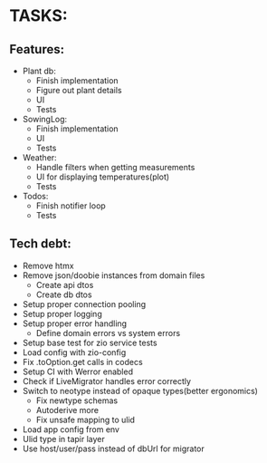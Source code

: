 # TASKS:
## Features:
* Plant db:
  * Finish implementation
  * Figure out plant details
  * UI
  * Tests
* SowingLog:
  * Finish implementation
  * UI
  * Tests
* Weather:
  * Handle filters when getting measurements
  * UI for displaying temperatures(plot)
  * Tests
* Todos:
  * Finish notifier loop
  * Tests

## Tech debt:
* Remove htmx
* Remove json/doobie instances from domain files
  * Create api dtos
  * Create db dtos
* Setup proper connection pooling
* Setup proper logging
* Setup proper error handling
  * Define domain errors vs system errors
* Setup base test for zio service tests
* Load config with zio-config
* Fix .toOption.get calls in codecs
* Setup CI with Werror enabled
* Check if LiveMigrator handles error correctly
* Switch to neotype instead of opaque types(better ergonomics)
    * Fix newtype schemas
    * Autoderive more
    * Fix unsafe mapping to ulid
* Load app config from env
* Ulid type in tapir layer
* Use host/user/pass instead of dbUrl for migrator